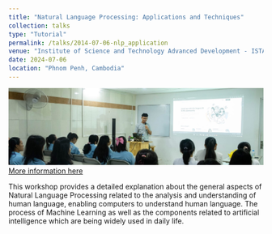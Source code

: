 ```yaml
---
title: "Natural Language Processing: Applications and Techniques"
collection: talks
type: "Tutorial"
permalink: /talks/2014-07-06-nlp_application
venue: "Institute of Science and Technology Advanced Development - ISTAD"
date: 2024-07-06
location: "Phnom Penh, Cambodia"
---
```

![NLP Presentation](/images/istad_talks.JPG)
[More information here](https://www.facebook.com/100083115291620/posts/492639836849855/?mibextid=wwXIfr&rdid=wx62wR777Mi7mdBA#)

This workshop provides a detailed explanation about the general aspects of Natural Language Processing related to the analysis and understanding of human language, enabling computers to understand human language. The process of Machine Learning as well as the components related to artificial intelligence which are being widely used in daily life.
